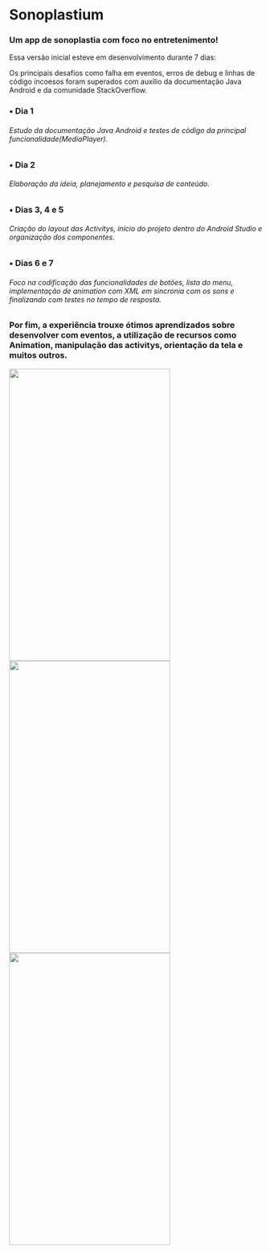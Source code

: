 # Sonoplastium
### Um app de sonoplastia com foco no entretenimento!
Essa versão inicial esteve em desenvolvimento durante 7 dias:

Os principais desafios como falha em eventos, erros de debug e linhas de código incoesos foram superados com auxílio da documentação Java Android e da comunidade StackOverflow. 
### • Dia 1
###### Estudo da documentação Java Android e testes de código da principal funcionalidade(MediaPlayer).
### • Dia 2
###### Elaboração da ideia, planejamento e pesquisa de conteúdo.
### • Dias 3, 4 e 5
###### Criação do layout das Activitys, início do projeto dentro do Android Studio e organização dos componentes.
### • Dias 6 e 7
###### Foco na codificação das funcionalidades de botões, lista do menu, implementação de animation com XML em sincronia com os sons e finalizando com testes no tempo de resposta.

### Por fim, a experiência trouxe ótimos aprendizados sobre desenvolver com eventos, a utilização de recursos como Animation, manipulação das activitys, orientação da tela e muitos outros.


<img src="https://user-images.githubusercontent.com/108356462/181765431-c4d0d215-30e4-46e3-a7a3-296d6f35975d.jpg" width="320" height="580" /> <img src="https://user-images.githubusercontent.com/108356462/181765454-33844823-0730-4f0a-94b6-ad91c4b5deec.jpg" width="320" height="580" /> <img src="https://user-images.githubusercontent.com/108356462/181765470-a1ce7c0e-7dbc-4fa8-8f70-e0a5788ead82.jpg" width="320" height="580" />
